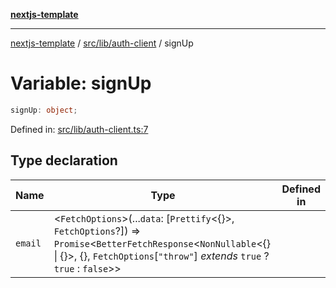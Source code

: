[**nextjs-template**](../../../../README.md)

---

[nextjs-template](../../../../README.md) / [src/lib/auth-client](../README.md) / signUp

# Variable: signUp

```ts
signUp: object;
```

Defined in: [src/lib/auth-client.ts:7](https://github.com/Its-Satyajit/nextjs-template/blob/main/src/lib/auth-client.ts#L7)

## Type declaration

| Name                       | Type                                                                                                                                                                                                                 | Defined in |
| -------------------------- | -------------------------------------------------------------------------------------------------------------------------------------------------------------------------------------------------------------------- | ---------- |
| <a id="email"></a> `email` | \<`FetchOptions`\>(...`data`: \[`Prettify`\<\{\}\>, `FetchOptions`?\]) => `Promise`\<`BetterFetchResponse`\<`NonNullable`\<\{\} \| \{\}\>, \{\}, `FetchOptions`\[`"throw"`\] _extends_ `true` ? `true` : `false`\>\> |            |
